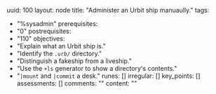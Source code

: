 uuid: 100
layout: node
title: "Administer an Urbit ship manuaully."
tags:
 - "%sysadmin"
prerequisites:
  - "0"
postrequisites:
  - "110"
objectives:
  - "Explain what an Urbit ship is."
  - "Identify the `.urb/` directory."
  - "Distinguish a fakeship from a liveship."
  - "Use the `+ls` generator to show a directory's contents."
  - "`|mount` and `|commit` a desk."
runes: []
irregular: []
key_points: []
assessments: []
comments: ""
content: ""